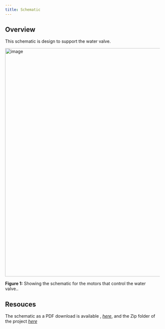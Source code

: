 ```yaml
---
title: Schematic
---
```


## Overview

This schematic is design to support the water valve.

<img width="1083" height="743" alt="image" src="https://github.com/user-attachments/assets/23344584-9b4a-4465-b99b-2394fef23b17" />





**Figure 1:** Showing the schematic for the motors that control the water valve..


## Resouces

The schematic as a PDF download is available , [*here*](https://github.com/user-attachments/files/23014671/Subsystem-schematic-design-RSC-.pdf),
and the Zip folder of the project [*here*](https://github.com/user-attachments/files/23014451/Subsystem-schematic-design-RSC-.zip)
